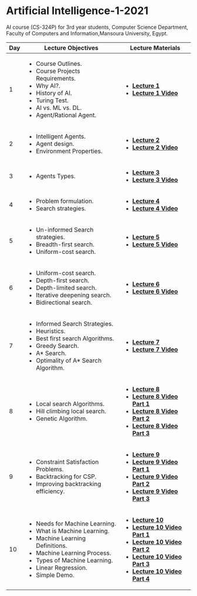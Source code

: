 # Artificial Intelligence-1-2021
AI course (CS-324P) for 3rd year students, Computer Science Department, Faculty of Computers and Information,Mansoura University, Egypt.
  <table>  
        <thead>
           <th> Day </th>
           <th> Lecture Objectives </th>
           <th> Lecture Materials </th>
        </thead>
        <tr>
            <td> 1 </td>
            <td> 
              <ul>  
                     <li> Course Outlines. </li>
                     <li> Course Projects Requirements. </li>
                     <li> Why AI?. </li>
                     <li> History of AI. </li>
                     <li> Turing Test.</li>
                     <li> AI vs. ML vs. DL.</li>
                     <li> Agent/Rational Agent. </li> 
                 </ul>
              </td>
           <td> 
              <ul>
                <li> <a href="1.pdf"> <b> Lecture 1 </b></a> </li>
                <li> <a href="https://www.youtube.com/watch?v=atXA3wbMEO8"> <b> Lecture 1 Video </b></a> </li>
               </ul>
            </td>
             </tr> 
         <tr>
            <td> 2 </td>
            <td> 
              <ul>  
                     <li> Intelligent Agents. </li>
                     <li> Agent design. </li>
                     <li> Environment Properties. </li>
               </ul>
             </td>
             <td> 
              <ul>
                <li> <a href="2.pdf"> <b> Lecture 2 </b></a> </li>
                <li> <a href="https://www.youtube.com/watch?v=0dKzp1qgKPU"> <b> Lecture 2 Video </b></a> </li>
              </ul>
             </td>
        </tr>
            <tr>
            <td> 3 </td>
            <td> 
                  <ul>  
                     <li> Agents Types. </li>
                 </ul>
              </td>
              <td> 
              <ul>
                <li> <a href="3.pdf"> <b> Lecture 3 </b></a> </li>
                <li> <a href="https://www.youtube.com/watch?v=bva3ymDtHHo"> <b> Lecture 3 Video </b></a> </li>
                </ul>
            </td>
             </tr>
              <tr>
            <td> 4 </td>
            <td> 
                  <ul>  
                     <li> Problem formulation. </li>
                     <li> Search strategies. </li>
                 </ul>
              </td>
              <td> 
              <ul>
                <li> <a href="4.pdf"> <b> Lecture 4 </b></a> </li>
                <li> <a href="https://www.youtube.com/watch?v=VMtR9cF7tDQ"> <b> Lecture 4 Video </b></a> </li>
                </ul>
            </td>
            </tr>
            <tr>
            <td> 5 </td>
            <td> 
                  <ul>  
                     <li> Un-informed Search strategies. </li>  
                     <li> Breadth-first search. </li>
                     <li> Uniform-cost search. </li>
                 </ul>
              </td>
              <td> 
              <ul>
                <li> <a href="5_6.pdf"> <b> Lecture 5 </b></a> </li>
                <li> <a href="https://www.youtube.com/watch?v=PuYAUGPQaSQ"> <b> Lecture 5 Video </b></a> </li>
                </ul>
            </td>
            </tr>
              <tr>
            <td> 6 </td>
            <td> 
                  <ul>  
                     <li> Uniform-cost search. </li>
                     <li> Depth-first search. </li>
                     <li> Depth-limited search. </li>
                     <li> Iterative deepening search. </li>
                     <li> Bidirectional search. </li>
                 </ul>
              </td>
              <td> 
              <ul>
                <li> <a href="5_6.pdf"> <b> Lecture 6 </b></a> </li>
                <li> <a href="https://www.youtube.com/watch?v=INazZ1u1iSQ"> <b> Lecture 6 Video </b></a> </li>
                </ul>
            </td>
            </tr>
             <tr>
            <td> 7 </td>
            <td> 
                  <ul>  
                     <li> Informed Search Strategies. </li>
                     <li> Heuristics. </li>
                     <li> Best first search Algorithms. </li>
                     <li> Greedy Search. </li>
                     <li> A* Search. </li>
                     <li> Optimality of A* Search Algorithm. </li>
                 </ul>
              </td>
              <td> 
              <ul>
                <li> <a href="7.pdf"> <b> Lecture 7 </b></a> </li>
                <li> <a href="https://www.youtube.com/watch?v=T66XeWopL4k"> <b> Lecture 7 Video </b></a> </li>
                </ul>
            </td>
            </tr>
               <tr>
            <td> 8 </td>
            <td> 
                  <ul>  
                     <li> Local search Algorithms. </li>
                     <li> Hill climbing local search. </li>
                     <li> Genetic Algorithm. </li>
                 </ul>
              </td>
              <td> 
              <ul>
                <li> <a href="8.pdf"> <b> Lecture 8 </b></a> </li>
                <li> <a href="https://www.youtube.com/watch?v=kmeZURf9U98"> <b> Lecture 8 Video Part 1 </b></a> </li>
                <li> <a href="https://www.youtube.com/watch?v=-wf6sUYHc_g"> <b> Lecture 8 Video Part 2 </b></a> </li>
                <li> <a href="https://www.youtube.com/watch?v=ynLwzzKlBNE"> <b> Lecture 8 Video Part 3 </b></a> </li>
                </ul>
            </td>
            </tr>
           <tr>
            <td> 9 </td>
            <td> 
                  <ul>  
                     <li> Constraint Satisfaction Problems. </li>
                     <li> Backtracking for CSP. </li>
                     <li> Improving backtracking efficiency. </li>
                 </ul>
              </td>
              <td> 
              <ul>
                <li> <a href="9.pdf"> <b> Lecture 9 </b></a> </li>
                <li> <a href="https://www.youtube.com/watch?v=5C4tMD7f3VI"> <b> Lecture 9 Video Part 1 </b></a> </li>
                <li> <a href="https://www.youtube.com/watch?v=g5_0uXb843M"> <b> Lecture 9 Video Part 2 </b></a> </li>
                <li> <a href="https://www.youtube.com/watch?v=r2UQf4Er1ng"> <b> Lecture 9 Video Part 3 </b></a> </li>
                </ul>
            </td>
            </tr>
             <tr>
            <td> 10 </td>
            <td> 
                  <ul>  
                     <li> Needs for Machine Learning. </li>
                     <li> What is Machine Learning. </li>
                     <li> Machine Learning Definitions. </li>
                     <li> Machine Learning Process. </li>
                     <li> Types of Machine Learning. </li>
                     <li> Linear Regression. </li>
                     <li> Simple Demo. </li>
                 </ul>
              </td>
              <td> 
              <ul>
                <li> <a href="10.pdf"> <b> Lecture 10 </b></a> </li>
                <li> <a href="https://www.youtube.com/watch?v=67yA69HzqLk"> <b> Lecture 10 Video Part 1 </b></a> </li>
                <li> <a href="https://www.youtube.com/watch?v=DPpFPVynIK4"> <b> Lecture 10 Video Part 2 </b></a> </li>
                <li> <a href="https://www.youtube.com/watch?v=v8Y18g74BG0"> <b> Lecture 10 Video Part 3 </b></a> </li>
                <li> <a href="https://www.youtube.com/watch?v=D0-2BT0bKsE"> <b> Lecture 10 Video Part 4 </b></a> </li>
                </ul>
            </td>
            </tr>
  </table>
